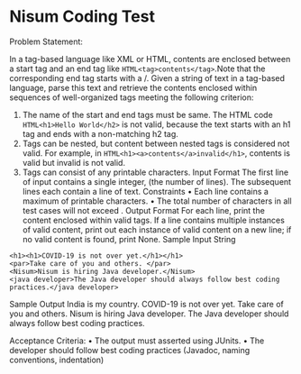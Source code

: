 # Nisum Coding Test

Problem Statement:

In a tag-based language like XML or HTML, contents are enclosed between a start tag and an end tag like ```HTML<tag>contents</tag>```.Note that the corresponding end tag starts with a /.
Given a string of text in a tag-based language, parse this text and retrieve the contents enclosed within sequences of well-organized tags meeting the following criterion:
1.	The name of the start and end tags must be same. The HTML code ```HTML<h1>Hello World</h2>``` is not valid, because the text starts with an h1 tag and ends with a non-matching h2 tag.
2.	Tags can be nested, but content between nested tags is considered not valid. For example, in ```HTML<h1><a>contents</a>invalid</h1>```, contents is valid but invalid is not valid.
3.	Tags can consist of any printable characters.
Input Format
The first line of input contains a single integer,  (the number of lines).
The  subsequent lines each contain a line of text.
Constraints
•	Each line contains a maximum of  printable characters.
•	The total number of characters in all test cases will not exceed .
Output Format
For each line, print the content enclosed within valid tags.
If a line contains multiple instances of valid content, print out each instance of valid content on a new line; if no valid content is found, print None.
Sample Input String
```HTML<h1>India is my country.</h1>
<h1><h1>COVID-19 is not over yet.</h1></h1>
<par>Take care of you and others. </par>
<Nisum>Nisum is hiring Java developer.</Nisum>
<java developer>The Java developer should always follow best coding practices.</java developer>
```
Sample Output
India is my country.
COVID-19 is not over yet.
Take care of you and others.
Nisum is hiring Java developer.
The Java developer should always follow best coding practices.

Acceptance Criteria:
•	The output must asserted using JUnits.
•	The developer should follow best coding practices (Javadoc, naming conventions, indentation)

